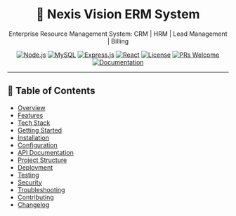 <div align="center">
  <img src![logo](https://github.com/user-attachments/assets/ae239782-9809-4428-8765-ae2a04f8e222)= alt="Nexis Vision Logo" width="200"/>
  <h1>🚀 Nexis Vision ERM System</h1>
  <p>Enterprise Resource Management System: CRM | HRM | Lead Management | Billing</p>

  [![Node.js](https://img.shields.io/badge/Node.js-v14+-green.svg)](https://nodejs.org/)
  [![MySQL](https://img.shields.io/badge/MySQL-v8.0+-blue.svg)](https://www.mysql.com/)
  [![Express.js](https://img.shields.io/badge/Express.js-v4.x-yellow.svg)](https://expressjs.com/)
  [![React](https://img.shields.io/badge/React-v18.x-blue.svg)](https://reactjs.org/)
  [![License](https://img.shields.io/badge/License-ISC-red.svg)](LICENSE)
  [![PRs Welcome](https://img.shields.io/badge/PRs-welcome-brightgreen.svg)](CONTRIBUTING.md)
  [![Documentation](https://img.shields.io/badge/docs-up%20to%20date-brightgreen.svg)](docs/)
</div>

---

## 📑 Table of Contents
- [Overview](#-overview)
- [Features](#-features)
- [Tech Stack](#-tech-stack)
- [Getting Started](#-getting-started)
- [Installation](#-installation)
- [Configuration](#-configuration)
- [API Documentation](#-api-documentation)
- [Project Structure](#-project-structure)
- [Deployment](#-deployment)
- [Testing](#-testing)
- [Security](#-security)
- [Troubleshooting](#-troubleshooting)
- [Contributing](#-contributing)
- [Changelog](#-changelog)
    
